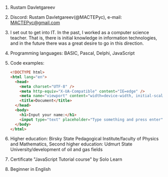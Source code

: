 1.  Rustam Davletgareev  
2.  Discord: Rustam Davletgareev(@MACTEPyc), e-mail: MACTEPyc@gmail.com  
3.  I set out to get into IT. In the past, I worked as a computer science teacher. That is, there is initial knowledge in information technologies, and in the future there was a great desire to go in this direction.  
4.  Programming languages: BASIC, Pascal, Delphi, JavaScript  
5.  Code examples:

    ```html
    <!DOCTYPE html>
    <html lang="en">
      <head>
        <meta charset="UTF-8" />
        <meta http-equiv="X-UA-Compatible" content="IE=edge" />
        <meta name="viewport" content="width=device-width, initial-scale=1.0" />
        <title>Document</title>
      </head>
      <body>
        <h1>Input your name:</h1>
        <input type="text" placeholder="Type something and press enter" style="width: 50%; outline: none; padding: 5px"/>
      </body>
    </html>
    ```

6.  Higher education: Birsky State Pedagogical Institute/faculty of Physics and Mathematics, Second higher education: Udmurt State University/development of oil and gas fields
7.  Certificate "JavaScript Tutorial course" by Solo Learn  
8.  Beginner in English
